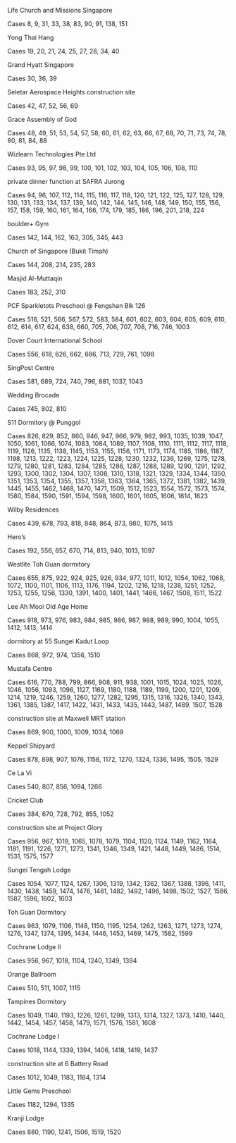 Life Church and Missions Singapore

Cases 8, 9, 31, 33, 38, 83, 90, 91, 138, 151

Yong Thai Hang

Cases 19, 20, 21, 24, 25, 27, 28, 34, 40

Grand Hyatt Singapore

Cases 30, 36, 39

Seletar Aerospace Heights construction site

Cases 42, 47, 52, 56, 69

Grace Assembly of God

Cases 48, 49, 51, 53, 54, 57, 58, 60, 61, 62, 63, 66, 67, 68, 70, 71, 73, 74, 78, 80, 81, 84, 88

Wizlearn Technologies Pte Ltd

Cases 93, 95, 97, 98, 99, 100, 101, 102, 103, 104, 105, 106, 108, 110

private dinner function at SAFRA Jurong

Cases 94, 96, 107, 112, 114, 115, 116, 117, 118, 120, 121, 122, 125, 127, 128, 129, 130, 131, 133, 134, 137, 139, 140, 142, 144, 145, 146, 148, 149, 150, 155, 156, 157, 158, 159, 160, 161, 164, 166, 174, 179, 185, 186, 196, 201, 218, 224

boulder+ Gym

Cases 142, 144, 162, 163, 305, 345, 443

Church of Singapore (Bukit Timah)

Cases 144, 208, 214, 235, 283

Masjid Al-Muttaqin

Cases 183, 252, 310

PCF Sparkletots Preschool @ Fengshan Blk 126

Cases 516, 521, 566, 567, 572, 583, 584, 601, 602, 603, 604, 605, 609, 610, 612, 614, 617, 624, 638, 660, 705, 706, 707, 708, 716, 746, 1003

Dover Court International School

Cases 556, 618, 626, 662, 686, 713, 729, 761, 1098

SingPost Centre

Cases 581, 689, 724, 740, 796, 881, 1037, 1043

Wedding Brocade

Cases 745, 802, 810

S11 Dormitory @ Punggol

Cases 826, 829, 852, 860, 946, 947, 966, 979, 982, 993, 1035, 1039, 1047, 1050, 1061, 1066, 1074, 1083, 1084, 1089, 1107, 1108, 1110, 1111, 1112, 1117, 1118, 1119, 1126, 1135, 1138, 1145, 1153, 1155, 1156, 1171, 1173, 1174, 1185, 1186, 1187, 1198, 1213, 1222, 1223, 1224, 1225, 1228, 1230, 1232, 1236, 1269, 1275, 1278, 1279, 1280, 1281, 1283, 1284, 1285, 1286, 1287, 1288, 1289, 1290, 1291, 1292, 1293, 1300, 1302, 1304, 1307, 1308, 1310, 1318, 1321, 1329, 1334, 1344, 1350, 1351, 1353, 1354, 1355, 1357, 1358, 1363, 1364, 1365, 1372, 1381, 1382, 1439, 1445, 1455, 1462, 1468, 1470, 1471, 1509, 1512, 1523, 1554, 1572, 1573, 1574, 1580, 1584, 1590, 1591, 1594, 1598, 1600, 1601, 1605, 1606, 1614, 1623

Wilby Residences

Cases 439, 678, 793, 818, 848, 864, 873, 980, 1075, 1415

Hero’s

Cases 192, 556, 657, 670, 714, 813, 940, 1013, 1097

Westlite Toh Guan dormitory

Cases 655, 875, 922, 924, 925, 926, 934, 977, 1011, 1012, 1054, 1062, 1068, 1072, 1100, 1101, 1106, 1113, 1176, 1194, 1202, 1216, 1218, 1238, 1251, 1252, 1253, 1255, 1256, 1330, 1391, 1400, 1401, 1441, 1466, 1467, 1508, 1511, 1522

Lee Ah Mooi Old Age Home

Cases 918, 973, 976, 983, 984, 985, 986, 987, 988, 989, 990, 1004, 1055, 1412, 1413, 1414

dormitory at 55 Sungei Kadut Loop

Cases 868, 972, 974, 1356, 1510

Mustafa Centre

Cases 616, 770, 788, 799, 866, 908, 911, 938, 1001, 1015, 1024, 1025, 1026, 1046, 1056, 1093, 1096, 1127, 1169, 1180, 1188, 1189, 1199, 1200, 1201, 1209, 1214, 1219, 1246, 1259, 1260, 1277, 1282, 1295, 1315, 1316, 1326, 1340, 1343, 1361, 1385, 1387, 1417, 1422, 1431, 1433, 1435, 1443, 1487, 1489, 1507, 1528

construction site at Maxwell MRT station

Cases 869, 900, 1000, 1009, 1034, 1069

Keppel Shipyard

Cases 878, 898, 907, 1076, 1158, 1172, 1270, 1324, 1336, 1495, 1505, 1529

Ce La Vi

Cases 540, 807, 856, 1094, 1266

Cricket Club

Cases 384, 670, 728, 792, 855, 1052

construction site at Project Glory

Cases 956, 967, 1019, 1065, 1078, 1079, 1104, 1120, 1124, 1149, 1162, 1164, 1181, 1191, 1226, 1271, 1273, 1341, 1346, 1349, 1421, 1448, 1449, 1486, 1514, 1531, 1575, 1577

Sungei Tengah Lodge

Cases 1054, 1077, 1124, 1267, 1306, 1319, 1342, 1362, 1367, 1388, 1396, 1411, 1430, 1438, 1459, 1474, 1476, 1481, 1482, 1492, 1496, 1498, 1502, 1527, 1586, 1587, 1596, 1602, 1603

Toh Guan Dormitory

Cases 963, 1079, 1106, 1148, 1150, 1195, 1254, 1262, 1263, 1271, 1273, 1274, 1276, 1347, 1374, 1395, 1434, 1446, 1453, 1469, 1475, 1582, 1599

Cochrane Lodge II

Cases 956, 967, 1018, 1104, 1240, 1349, 1394

Orange Ballroom

Cases 510, 511, 1007, 1115

Tampines Dormitory

Cases 1049, 1140, 1193, 1226, 1261, 1299, 1313, 1314, 1327, 1373, 1410, 1440, 1442, 1454, 1457, 1458, 1479, 1571, 1576, 1581, 1608

Cochrane Lodge I

Cases 1018, 1144, 1339, 1394, 1406, 1418, 1419, 1437

construction site at 6 Battery Road

Cases 1012, 1049, 1183, 1184, 1314

Little Gems Preschool

Cases 1182, 1294, 1335

Kranji Lodge

Cases 880, 1190, 1241, 1506, 1519, 1520

